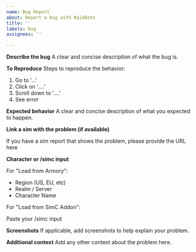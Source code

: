 ```yaml
---
name: Bug Report
about: Report a bug with Raidbots
title: ''
labels: bug
assignees: ''

---
```


**Describe the bug**
A clear and concise description of what the bug is.

**To Reproduce**
Steps to reproduce the behavior:
1. Go to '...'
2. Click on '....'
3. Scroll down to '....'
4. See error

**Expected behavior**
A clear and concise description of what you expected to happen.

**Link a sim with the problem (if available)**

If you have a sim report that shows the problem, please provide the URL here

**Character or /simc input**

For "Load from Armory":

* Region (US, EU, etc)
* Realm / Server
* Character Name

For "Load from SimC Addon":

Paste your /simc input

**Screenshots**
If applicable, add screenshots to help explain your problem.

**Additional context**
Add any other context about the problem here.
